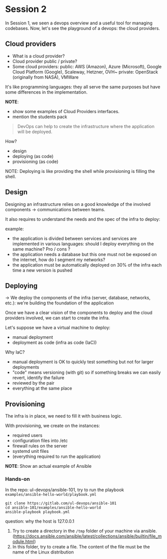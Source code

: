 # Session 2

In Session 1, we seen a devops overview and a useful tool for managing codebases. Now, let's see the playground of a devops: the cloud providers.

## Cloud providers

* What is a cloud provider?
* Cloud provider public / private?
* Some cloud providers:
    public: AWS (Amazon), Azure (Microsoft), Google Cloud Platform (Google), Scaleway, Hetzner, OVH~
    private: OpenStack (originally from NASA), VMWare

It's like programming languages: they all serve the same purposes but have some differences in the implementation.

__NOTE__:
  * show some examples of Cloud Providers interfaces.
  * mention the students pack

> DevOps can help to create the infrastructure where the application will be deployed.

How?
- design
- deploying (as code)
- provisioning (as code)

NOTE: Deploying is like providing the shell while provisioning is filling the shell.

## Design

Designing an infrastructure relies on a good knowledge of the involved components -> communications between teams.

It also requires to understand the needs and the spec of the infra to deploy:

example:
  * the application is divided between services and services are implemented in various languages: should I deploy everything on the same machine? Pro / cons ?
  * the application needs a database but this one must not be exposed on the internet, how do I segment my networks?
  * the application must be automatically deployed on 30% of the infra each time a new version is pushed

## Deploying

-> We deploy the components of the infra (server, database, networks, etc.): we're building the foundation of the application

Once we have a clear vision of the components to deploy and the cloud providers involved, we can start to create the infra.

Let's suppose we have a virtual machine to deploy:
  * manual deployment
  * deployment as code (infra as code (IaC))

Why IaC?

* manual deployment is OK to quickly test something but not for larger deployments
* "code" means versioning (with git) so if something breaks we can easily revert, identify the failure
* reviewed by the pair
* everything at the same place


## Provisioning

The infra is in place, we need to fill it with business logic.

With provisioning, we create on the instances:
* required users
* configuration files into /etc
* firewall rules on the server
* systemd unit files
* (everything required to run the application)

__NOTE__: Show an actual example of Ansible

### Hands-on

In the repo: ul-devops/ansible-101, try to run the playbook `examples/ansible-hello-world/playbook.yml`

```
git clone https://gitlab.com/ul-devops/ansible-101
cd ansible-101/examples/ansible-hello-world
ansible-playbook playbook.yml
```

question: why the host is 127.0.0.1

1. Try to create a directory in the `/tmp` folder of your machine via ansible. (https://docs.ansible.com/ansible/latest/collections/ansible/builtin/file_module.html)
2. In this folder, try to create a file. The content of the file must be the name of the Linux distribution
